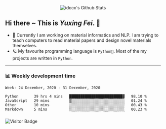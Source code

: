 <div align="center">
    <img align="center" src="https://github-readme-stats.vercel.app/api?username=idocx&show_icons=true&hide_border=true" alt="idocx's Github Stats"></img>
</div>

## Hi there ~ This is *Yuxing Fei*. ‍👋

- 🚀 Currently I am working on material informatics and NLP. I am trying to teach computers to read material papers and design novel materials themselves.
- 🪐 My favourite programming language is `Python🐍`. Most of the my projects are written in `Python`.

---

### 📊 Weekly development time
<!--START_SECTION:waka-->
```text
Week: 24 December, 2020 - 31 December, 2020

Python       39 hrs 4 mins   ████████████████████████▓   98.10 % 
JavaScript   29 mins         ▒░░░░░░░░░░░░░░░░░░░░░░░░   01.24 % 
Other        10 mins         ░░░░░░░░░░░░░░░░░░░░░░░░░   00.43 % 
Markdown     5 mins          ░░░░░░░░░░░░░░░░░░░░░░░░░   00.23 % 
```
<!--END_SECTION:waka-->

### 

![Visitor Badge](https://visitor-badge.laobi.icu/badge?page_id=idocx.idocx)